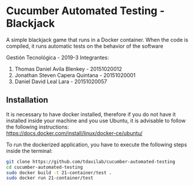 # Cucumber Automated Testing - Blackjack
A simple blackjack game that runs in a Docker container. When the code is compiled, it runs automatic tests on the behavior of the software

Gestión Tecnológica - 2019-3
Integrantes: 
<ol>
<li>Thomas Daniel Avila Blenkey  -  20151020012</li> 
<li>Jonathan Steven Capera Quintana - 20151020001</li> 
<li>Daniel David Leal Lara - 20151020057</li>
</ol>

## Installation
It is necessary to have docker installed, therefore if you do not have it installed inside your machine and you use Ubuntu, it is advisable to follow the following instructions: </br>
https://docs.docker.com/install/linux/docker-ce/ubuntu/

To run the dockerized application, you have to execute the following steps inside the terminal:

```sh
git clone https://github.com/tdavilab/cucumber-automated-testing
cd cucumber-automated-testing
sudo docker build -t 21-container/test .
sudo docker run 21-container/test
```

